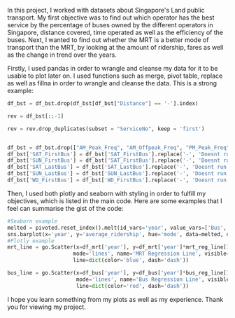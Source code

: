In this project, I worked with datasets about Singapore's Land public transport. My first objective was to find out which operator has the best service by the percentage of buses owned by the different operators in Singapore, distance covered, time operated as well as the efficiency of the buses. Next, I wanted to find out whether the MRT is a better mode of transport than the MRT, by looking at the amount of ridership, fares as well as the change in trend over the years.

Firstly, I used pandas in order to wrangle and cleanse my data for it to be usable to plot later on. I used functions such as merge, pivot table, replace as well as fillna in order to wrangle and cleanse the data. This is a strong example:

```python
df_bst = df_bst.drop(df_bst[df_bst["Distance"] == '-'].index)

rev = df_bst[::-1]

rev = rev.drop_duplicates(subset = "ServiceNo", keep = 'first')


df_bst = df_bst.drop(["AM_Peak_Freq", "AM_Offpeak_Freq", "PM_Peak_Freq", "Unnamed: 0_x", "Unnamed: 0_y","PM_Offpeak_Freq"], axis='columns')
df_bst['SAT_FirstBus'] = df_bst['SAT_FirstBus'].replace('-', 'Doesnt run')
df_bst['SUN_FirstBus'] = df_bst['SAT_FirstBus'].replace('-', 'Doesnt run')
df_bst['SAT_LastBus'] = df_bst['SAT_LastBus'].replace('-', 'Doesnt run')
df_bst['SUN_LastBus'] = df_bst['SUN_LastBus'].replace('-', 'Doesnt run')
df_bst['WD_FirstBus'] = df_bst['WD_FirstBus'].replace('-', 'Doesnt run')

```

Then, I used both plotly and seaborn with styling in order to fulfill my objectives, which is listed in the main code. Here are some examples that I feel can summarise the gist of the code:

```python
#Seaborn example
melted = pivoted.reset_index().melt(id_vars='year', value_vars=['Bus', 'MRT'], value_name='average_ridership')
sns.barplot(x='year', y='average_ridership', hue='mode', data=melted, dodge=False)
#Plotly example
mrt_line = go.Scatter(x=df_mrt['year'], y=df_mrt['year']*mrt_reg_line[1] + mrt_reg_line[0],
                     mode='lines', name='MRT Regression Line', visible=True,
                     line=dict(color='blue', dash='dash'))

bus_line = go.Scatter(x=df_bus['year'], y=df_bus['year']*bus_reg_line[1] + bus_reg_line[0],
                      mode='lines', name='Bus Regression Line', visible=True,
                      line=dict(color='red', dash='dash'))

```

I hope you learn something from my plots as well as my experience. Thank you for viewing my project.
